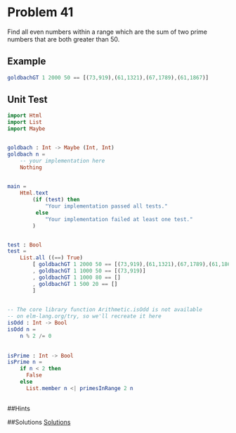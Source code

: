 # Problem 41

Find all even numbers within a range which are the sum of two prime numbers that are both greater than 50.

## Example
```elm
goldbachGT 1 2000 50 == [(73,919),(61,1321),(67,1789),(61,1867)]
```

## Unit Test

```elm
import Html
import List
import Maybe


goldbach : Int -> Maybe (Int, Int)
goldbach n =
    -- your implementation here
    Nothing
    

main =
    Html.text
        (if (test) then
            "Your implementation passed all tests."
         else
            "Your implementation failed at least one test."
        )


test : Bool
test =
    List.all ((==) True)
        [ goldbachGT 1 2000 50 == [(73,919),(61,1321),(67,1789),(61,1867)]
        , goldbachGT 1 1000 50 == [(73,919)]
        , goldbachGT 1 1000 80 == []
        , goldbachGT 1 500 20 == []
        ]
        

-- The core library function Arithmetic.isOdd is not available
-- on elm-lang.org/try, so we'll recreate it here
isOdd : Int -> Bool
isOdd n =
    n % 2 /= 0
    
    
isPrime : Int -> Bool
isPrime n = 
    if n < 2 then
      False
    else
      List.member n <| primesInRange 2 n
      
```

##Hints

##Solutions
[Solutions](../s/s41.md)
